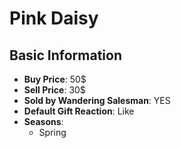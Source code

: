 # Pink Daisy

## Basic Information

- **Buy Price**: 50$
- **Sell Price**: 30$
- **Sold by Wandering Salesman**: YES
- **Default Gift Reaction**: Like
- **Seasons**:
  - Spring